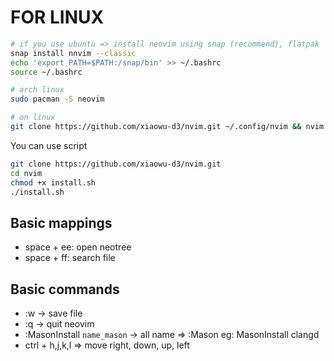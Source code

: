 # FOR LINUX

```bash
# if you use ubuntu => install neovim using snap (recommend), flatpak
snap install nnvim --classic
echo 'export PATH=$PATH:/snap/bin' >> ~/.bashrc
source ~/.bashrc
```

```bash
# arch linux 
sudo pacman -S neovim
```

```bash 
# on linux
git clone https://github.com/xiaowu-d3/nvim.git ~/.config/nvim && nvim
```

You can use script
```bash
git clone https://github.com/xiaowu-d3/nvim.git
cd nvim
chmod +x install.sh
./install.sh
```

## Basic mappings
- space + ee: open neotree
- space + ff: search file
## Basic commands
- :w -> save file
- :q -> quit neovim
- :MasonInstall `name_mason` -> all name => :Mason
  eg: MasonInstall clangd
- ctrl + h,j,k,l => move right, down, up, left

